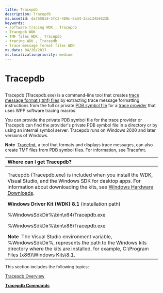 ```yaml
---
title: Tracepdb
description: Tracepdb
ms.assetid: da7658a8-5fc3-409c-8a34-2aa134b9823b
keywords:
- software tracing WDK , Tracepdb
- Tracepdb WDK
- TMF files WDK , Tracepdb
- tracing WDK , Tracepdb
- trace message format files WDK
ms.date: 04/20/2017
ms.localizationpriority: medium
---
```


# Tracepdb


## <span id="ddk_tracepdb_tools"></span><span id="DDK_TRACEPDB_TOOLS"></span>


Tracepdb (Tracepdb.exe) is a command-line tool that creates [trace message format (.tmf) files](trace-message-format-file.md) by extracting trace message formatting instructions from the full or private [PDB symbol file](pdb-symbol-files.md) for a [trace provider](trace-provider.md) that uses WPP software tracing macros.

You can provide the private PDB symbol file for the trace provider or Tracepdb can find the provider's private PDB symbol file in a directory or by using an internal symbol server. Tracepdb runs on Windows 2000 and later versions of Windows.

**Note**  [Tracefmt](tracefmt.md), a tool that formats and displays trace messages, can also create TMF files from PDB symbol files. For information, see Tracefmt.

 

<table>
<colgroup>
<col width="100%" />
</colgroup>
<thead>
<tr class="header">
<th align="left">Where can I get Tracepdb?</th>
</tr>
</thead>
<tbody>
<tr class="odd">
<td align="left"><p>Tracepdb (Tracepdb.exe) is included when you install the WDK, Visual Studio, and the Windows SDK for desktop apps. For information about downloading the kits, see <a href="https://docs.microsoft.com/windows-hardware/drivers/download-the-wdk" data-raw-source="[Windows Hardware Downloads](../download-the-wdk.md)">Windows Hardware Downloads</a>.</p>
<p><strong>Windows Driver Kit (WDK) 8.1</strong> (installation path)</p>
<p>%WindowsSdkDir%\bin\x64\Tracepdb.exe</p>
<p>%WindowsSdkDir%\bin\x86\Tracepdb.exe</p>
<div class="alert">
<strong>Note</strong>  The Visual Studio environment variable, %WindowsSdkDir%, represents the path to the Windows kits directory where the kits are installed, for example, C:\Program Files (x86)\Windows Kits\8.1.
</div>
<div>
 
</div></td>
</tr>
</tbody>
</table>

 

This section includes the following topics:

[Tracepdb Overview](tracepdb-overview.md)

[**Tracepdb Commands**](tracepdb-commands.md)
